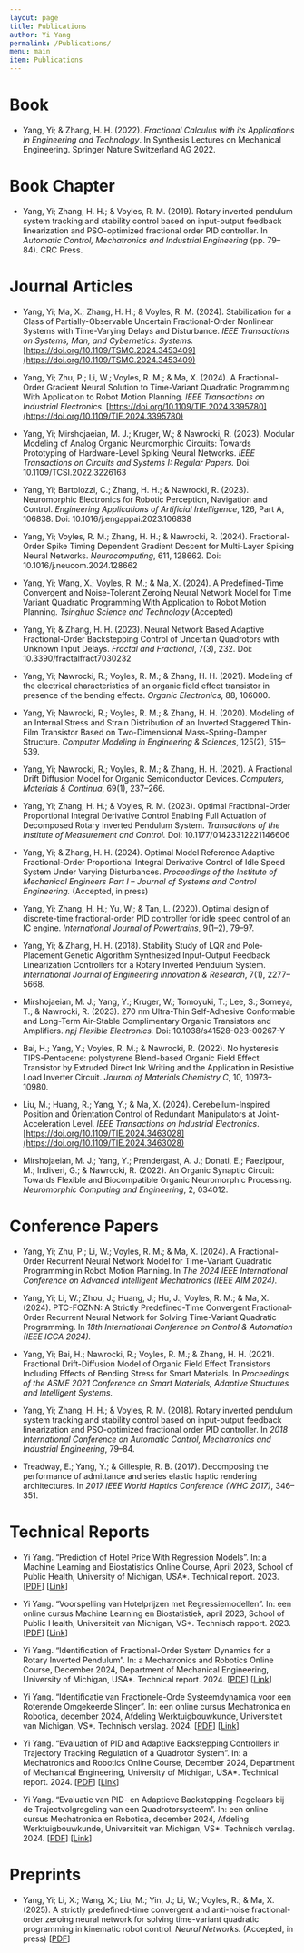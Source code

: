 ```yaml
---
layout: page
title: Publications
author: Yi Yang
permalink: /Publications/
menu: main
item: Publications
---
```


# Book

* Yang, Yi; & Zhang, H. H. (2022). *Fractional Calculus with its Applications in Engineering and Technology*. In Synthesis Lectures on Mechanical Engineering. Springer Nature Switzerland AG 2022.

# Book Chapter

* Yang, Yi; Zhang, H. H.; & Voyles, R. M. (2019). Rotary inverted pendulum system tracking and stability control based on input-output feedback linearization and PSO-optimized fractional order PID controller. In *Automatic Control, Mechatronics and Industrial Engineering* (pp. 79–84). CRC Press.

# Journal Articles

* Yang, Yi; Ma, X.; Zhang, H. H.; & Voyles, R. M. (2024). Stabilization for a Class of Partially-Observable Uncertain Fractional-Order Nonlinear Systems with Time-Varying Delays and Disturbance. *IEEE Transactions on Systems, Man, and Cybernetics: Systems.* [https://doi.org/10.1109/TSMC.2024.3453409](https://doi.org/10.1109/TSMC.2024.3453409)

* Yang, Yi; Zhu, P.; Li, W.; Voyles, R. M.; & Ma, X. (2024). A Fractional-Order Gradient Neural Solution to Time-Variant Quadratic Programming With Application to Robot Motion Planning. *IEEE Transactions on Industrial Electronics.* [https://doi.org/10.1109/TIE.2024.3395780](https://doi.org/10.1109/TIE.2024.3395780)

* Yang, Yi; Mirshojaeian, M. J.; Kruger, W.; & Nawrocki, R. (2023). Modular Modeling of Analog Organic Neuromorphic Circuits: Towards Prototyping of Hardware-Level Spiking Neural Networks. *IEEE Transactions on Circuits and Systems I: Regular Papers.* Doi: 10.1109/TCSI.2022.3226163

* Yang, Yi; Bartolozzi, C.; Zhang, H. H.; & Nawrocki, R. (2023). Neuromorphic Electronics for Robotic Perception, Navigation and Control. *Engineering Applications of Artificial Intelligence*, 126, Part A, 106838. Doi: 10.1016/j.engappai.2023.106838

* Yang, Yi; Voyles, R. M.; Zhang, H. H.; & Nawrocki, R. (2024). Fractional-Order Spike Timing Dependent Gradient Descent for Multi-Layer Spiking Neural Networks. *Neurocomputing*, 611, 128662. Doi: 10.1016/j.neucom.2024.128662

* Yang, Yi; Wang, X.; Voyles, R. M.; & Ma, X. (2024). A Predefined-Time Convergent and Noise-Tolerant Zeroing Neural Network Model for Time Variant Quadratic Programming With Application to Robot Motion Planning. *Tsinghua Science and Technology* (Accepted)

* Yang, Yi; & Zhang, H. H. (2023). Neural Network Based Adaptive Fractional-Order Backstepping Control of Uncertain Quadrotors with Unknown Input Delays. *Fractal and Fractional*, 7(3), 232. Doi: 10.3390/fractalfract7030232

* Yang, Yi; Nawrocki, R.; Voyles, R. M.; & Zhang, H. H. (2021). Modeling of the electrical characteristics of an organic field effect transistor in presence of the bending effects. *Organic Electronics*, 88, 106000.

* Yang, Yi; Nawrocki, R.; Voyles, R. M.; & Zhang, H. H. (2020). Modeling of an Internal Stress and Strain Distribution of an Inverted Staggered Thin-Film Transistor Based on Two-Dimensional Mass-Spring-Damper Structure. *Computer Modeling in Engineering & Sciences*, 125(2), 515–539.

* Yang, Yi; Nawrocki, R.; Voyles, R. M.; & Zhang, H. H. (2021). A Fractional Drift Diffusion Model for Organic Semiconductor Devices. *Computers, Materials & Continua*, 69(1), 237–266.

* Yang, Yi; Zhang, H. H.; & Voyles, R. M. (2023). Optimal Fractional-Order Proportional Integral Derivative Control Enabling Full Actuation of Decomposed Rotary Inverted Pendulum System. *Transactions of the Institute of Measurement and Control.* Doi: 10.1177/01423312221146606

* Yang, Yi; & Zhang, H. H. (2024). Optimal Model Reference Adaptive Fractional-Order Proportional Integral Derivative Control of Idle Speed System Under Varying Disturbances. *Proceedings of the Institute of Mechanical Engineers Part I – Journal of Systems and Control Engineering.* (Accepted, in press)

* Yang, Yi; Zhang, H. H.; Yu, W.; & Tan, L. (2020). Optimal design of discrete-time fractional-order PID controller for idle speed control of an IC engine. *International Journal of Powertrains*, 9(1–2), 79–97.

* Yang, Yi; & Zhang, H. H. (2018). Stability Study of LQR and Pole-Placement Genetic Algorithm Synthesized Input-Output Feedback Linearization Controllers for a Rotary Inverted Pendulum System. *International Journal of Engineering Innovation & Research*, 7(1), 2277–5668.

* Mirshojaeian, M. J.; Yang, Y.; Kruger, W.; Tomoyuki, T.; Lee, S.; Someya, T.; & Nawrocki, R. (2023). 270 nm Ultra-Thin Self-Adhesive Conformable and Long-Term Air-Stable Complimentary Organic Transistors and Amplifiers. *npj Flexible Electronics.* Doi: 10.1038/s41528-023-00267-Y

* Bai, H.; Yang, Y.; Voyles, R. M.; & Nawrocki, R. (2022). No hysteresis TIPS-Pentacene: polystyrene Blend-based Organic Field Effect Transistor by Extruded Direct Ink Writing and the Application in Resistive Load Inverter Circuit. *Journal of Materials Chemistry C*, 10, 10973–10980.

* Liu, M.; Huang, R.; Yang, Y.; & Ma, X. (2024). Cerebellum-Inspired Position and Orientation Control of Redundant Manipulators at Joint-Acceleration Level. *IEEE Transactions on Industrial Electronics*. [https://doi.org/10.1109/TIE.2024.3463028](https://doi.org/10.1109/TIE.2024.3463028)

* Mirshojaeian, M. J.; Yang, Y.; Prendergast, A. J.; Donati, E.; Faezipour, M.; Indiveri, G.; & Nawrocki, R. (2022). An Organic Synaptic Circuit: Towards Flexible and Biocompatible Organic Neuromorphic Processing. *Neuromorphic Computing and Engineering*, 2, 034012.

# Conference Papers

* Yang, Yi; Zhu, P.; Li, W.; Voyles, R. M.; & Ma, X. (2024). A Fractional-Order Recurrent Neural Network Model for Time-Variant Quadratic Programming in Robot Motion Planning. In *The 2024 IEEE International Conference on Advanced Intelligent Mechatronics (IEEE AIM 2024).*

* Yang, Yi; Li, W.; Zhou, J.; Huang, J.; Hu, J.; Voyles, R. M.; & Ma, X. (2024). PTC-FOZNN: A Strictly Predefined-Time Convergent Fractional-Order Recurrent Neural Network for Solving Time-Variant Quadratic Programming. In *18th International Conference on Control & Automation (IEEE ICCA 2024).*

* Yang, Yi; Bai, H.; Nawrocki, R.; Voyles, R. M.; & Zhang, H. H. (2021). Fractional Drift-Diffusion Model of Organic Field Effect Transistors Including Effects of Bending Stress for Smart Materials. In *Proceedings of the ASME 2021 Conference on Smart Materials, Adaptive Structures and Intelligent Systems.*

* Yang, Yi; Zhang, H. H.; & Voyles, R. M. (2018). Rotary inverted pendulum system tracking and stability control based on input-output feedback linearization and PSO-optimized fractional order PID controller. In *2018 International Conference on Automatic Control, Mechatronics and Industrial Engineering*, 79–84.

* Treadway, E.; Yang, Y.; & Gillespie, R. B. (2017). Decomposing the performance of admittance and series elastic haptic rendering architectures. In *2017 IEEE World Haptics Conference (WHC 2017)*, 346–351.

# Technical Reports 
* Yi Yang. “Prediction of Hotel Price With Regression Models”. In: a Machine Learning and Biostatistics Online Course, April 2023, School of Public Health, University of Michigan, USA*. Technical report. 2023. [[PDF](https://yeeyoung.github.io/assets/regression_english.pdf)] [[Link](https://yeeyoung.github.io/reports/regression_english.html)]

* Yi Yang. “Voorspelling van Hotelprijzen met Regressiemodellen”. In: een online cursus Machine Learning en Biostatistiek, april 2023, School of Public Health, Universiteit van Michigan, VS*. Technisch rapport. 2023. [[PDF](https://yeeyoung.github.io/assets/regression_dutch.pdf)] [[Link](https://yeeyoung.github.io/reports/regression_dutch.html)]

* Yi Yang. “Identification of Fractional-Order System Dynamics for a Rotary Inverted Pendulum”. In: a Mechatronics and Robotics Online Course, December 2024, Department of Mechanical Engineering, University of Michigan, USA*. Technical report. 2024. [[PDF](https://yeeyoung.github.io/assets/Identification_english.pdf)] [[Link](https://yeeyoung.github.io/reports/Identification_english.html)]

* Yi Yang. “Identificatie van Fractionele-Orde Systeemdynamica voor een Roterende Omgekeerde Slinger”. In: een online cursus Mechatronica en Robotica, december 2024, Afdeling Werktuigbouwkunde, Universiteit van Michigan, VS*. Technisch verslag. 2024. [[PDF](https://yeeyoung.github.io/assets/Identification_dutch.pdf)] [[Link](https://yeeyoung.github.io/reports/Identification_dutch.html)]

* Yi Yang. “Evaluation of PID and Adaptive Backstepping Controllers in Trajectory Tracking Regulation of a Quadrotor System”. In: a Mechatronics and Robotics Online Course, December 2024, Department of Mechanical Engineering, University of Michigan, USA*. Technical report. 2024. [[PDF](https://yeeyoung.github.io/assets/quadrotor_english.pdf)] [[Link](https://yeeyoung.github.io/reports/quadrotor_english.html)]

* Yi Yang. “Evaluatie van PID- en Adaptieve Backstepping-Regelaars bij de Trajectvolgregeling van een Quadrotorsysteem”. In: een online cursus Mechatronica en Robotica, december 2024, Afdeling Werktuigbouwkunde, Universiteit van Michigan, VS*. Technisch verslag. 2024. [[PDF](https://yeeyoung.github.io/assets/quadrotor_dutch.pdf)] [[Link](https://yeeyoung.github.io/reports/quadrotor_dutch.html)]

# Preprints 
* Yang, Yi; Li, X.; Wang, X.; Liu, M.; Yin, J.; Li, W.; Voyles, R.; & Ma, X. (2025). A strictly predefined-time convergent and anti-noise fractional-order zeroing neural network for solving time-variant quadratic programming in kinematic robot control. *Neural Networks.* (Accepted, in press) [[PDF](https://yeeyoung.github.io/assets/nn.pdf)]